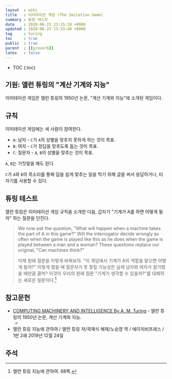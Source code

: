 ```yaml
---
layout  : wiki
title   : 이미테이션 게임 (The Imitation Game)
summary : 튜링 테스트
date    : 2020-06-23 23:15:28 +0900
updated : 2020-06-23 23:33:40 +0900
tag     : turing
toc     : true
public  : true
parent  : [[proverb]]
latex   : false
---
```

* TOC
{:toc}

## 기원: 앨런 튜링의 "계산 기계와 지능"

이미테이션 게임은 앨런 튜링의 1950년 논문, "계산 기계와 지능"에 소개된 게임이다.

## 규칙

이미테이션 게임에는 세 사람이 참여한다.

- `A`: 남자 - `C`가 `A`의 성별을 맞추지 못하게 하는 것이 목표.
- `B`: 여자 - `C`가 정답을 맞추도록 돕는 것이 목표.
- `C`: 질문자 - `A`, `B`의 성별을 맞추는 것이 목표.

`A`, `B`는 거짓말을 해도 된다.

`C`가 `A`와 `B`의 목소리를 통해 답을 쉽게 맞추는 일을 막기 위해 글을 써서 응답하거나, 타자기를 사용할 수 있다.

## 튜링 테스트

앨런 튜링은 이미테이션 게임 규칙을 소개한 다음, 갑자기 "기계가 A를 하면 어떻게 될까" 하는 질문을 던진다.

> We now ask the question, "What will happen when a machine takes the part of A in this game?"
Will the interrogator decide wrongly as often when the game is played like this as
he does when the game is played between a man and a woman? These questions replace
our original, "Can machines think?"
>
> 이제 원래 질문을 이렇게 바꿔보자.
"이 게임에서 기계가 A의 역할을 맡으면 어떻게 될까?"
이렇게 했을 때 질문자가 못 맞힐 가능성은 실제 남자와 여자가 참가했을 때만큼 클까?
이것이 우리의 원래 질문 "기계가 생각할 수 있을까?"를 대체하는 새로운 질문이다.[^turing-68]



## 참고문헌

- [COMPUTING MACHINERY AND INTELLIGENCE By A. M. Turing]( https://www.csee.umbc.edu/courses/471/papers/turing.pdf ) - 앨런 튜링의 1950년 논문, 계산 기계와 지능.
    - []( /post-img/imitation-game/computing-machinary-and-intelligence.pdf )
- 앨런 튜링 지능에 관하여 / 앨런 튜링 저/곽재식 해제/노승영 역 / 에이치비프레스 / 1판 2쇄 2019년 12월 24일

## 주석

[^turing-68]: 앨런 튜링 지능에 관하여. 68쪽.


